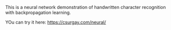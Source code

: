 This is a neural network demonstration of handwritten character recognition with backpropagation learning.

YOu can try it here: https://csurgay.com/neural/
